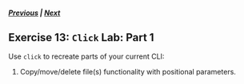 ##### [Previous](exercise-13.md) |  [Next](exercise-15.md)  

## Exercise 13: `Click` Lab: Part 1
Use `click` to recreate parts of your current CLI:
 
 1. Copy/move/delete file(s) functionality with positional parameters. 
     